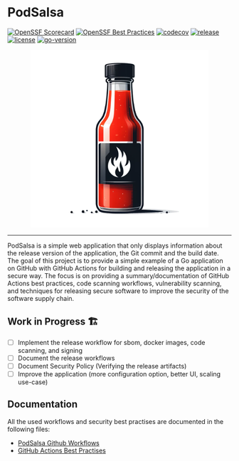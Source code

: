 # PodSalsa

[![OpenSSF Scorecard](https://api.securityscorecards.dev/projects/github.com/janfuhrer/podsalsa/badge)](https://securityscorecards.dev/viewer/?uri=github.com/janfuhrer/podsalsa)
[![OpenSSF Best Practices](https://www.bestpractices.dev/projects/8791/badge)](https://www.bestpractices.dev/projects/8791)
[![codecov](https://codecov.io/gh/janfuhrer/podsalsa/graph/badge.svg?token=IHWYW26CRR)](https://codecov.io/gh/janfuhrer/podsalsa)
[![release](https://img.shields.io/github/v/release/janfuhrer/podsalsa)](https://github.com/janfuhrer/podsalsa/releases)
[![license](https://img.shields.io/github/license/janfuhrer/podsalsa)](https://github.com/janfuhrer/podsalsa/blob/main/LICENSE)
[![go-version](https://img.shields.io/github/go-mod/go-version/janfuhrer/podsalsa)](https://github.com/janfuhrer/podsalsa/blob/main/go.mod)

<p align="center">
    <img src="./assets/podsalsa-logo.png" alt="PodSalsa" width="400">
</p>

---

PodSalsa is a simple web application that only displays information about the release version of the application, the Git commit and the build date.
The goal of this project is to provide a simple example of a Go application on GitHub with GitHub Actions for building and releasing the application in a secure way. The focus is on providing a summary/documentation of GitHub Actions best practices, code scanning workflows, vulnerability scanning, and techniques for releasing secure software to improve the security of the software supply chain.

## Work in Progress 🏗️

- [ ] Implement the release workflow for sbom, docker images, code scanning, and signing
- [ ] Document the release workflows
- [ ] Document Security Policy (Verifying the release artifacts)
- [ ] Improve the application (more configuration option, better UI, scaling use-case)

## Documentation

All the used workflows and security best practises are documented in the following files:

- [PodSalsa Github Workflows](./.github/workflows/README.md)
- [GitHub Actions Best Practises](./docs/best-practises.md)
